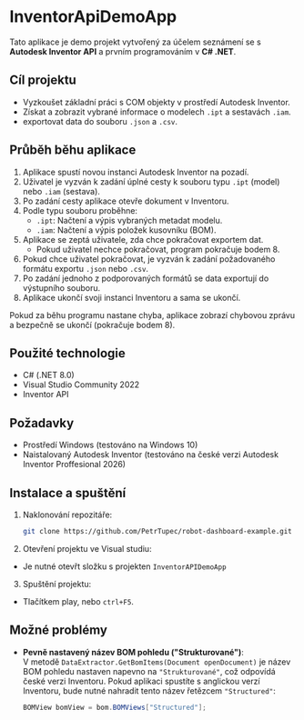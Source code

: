 ﻿# InventorApiDemoApp

Tato aplikace je demo projekt vytvořený za účelem seznámení se s **Autodesk Inventor API** a prvním programováním v **C# .NET**.

## Cíl projektu

- Vyzkoušet základní práci s COM objekty v prostředí Autodesk Inventor.
- Získat a zobrazit vybrané informace o modelech `.ipt` a sestavách `.iam`.
- exportovat data do souboru `.json` a `.csv`.

## Průběh běhu aplikace

1. Aplikace spustí novou instanci Autodesk Inventor na pozadí.
2. Uživatel je vyzván k zadání úplné cesty k souboru typu `.ipt` (model) nebo `.iam` (sestava).
3. Po zadání cesty aplikace otevře dokument v Inventoru.
4. Podle typu souboru proběhne:
   - `.ipt`: Načtení a výpis vybraných metadat modelu.
   - `.iam`: Načtení a výpis položek kusovníku (BOM).
5. Aplikace se zeptá uživatele, zda chce pokračovat exportem dat.
   - Pokud uživatel nechce pokračovat, program pokračuje bodem 8.
6. Pokud chce uživatel pokračovat, je vyzván k zadání požadovaného formátu exportu `.json` nebo `.csv`.
7. Po zadání jednoho z podporovaných formátů se data exportují do výstupního souboru.
8. Aplikace ukončí svoji instanci Inventoru a sama se ukončí.

Pokud za běhu programu nastane chyba, aplikace zobrazí chybovou zprávu a bezpečně se ukončí (pokračuje bodem 8).

## Použité technologie

- C# (.NET 8.0)
- Visual Studio Community 2022
- Inventor API

## Požadavky

- Prostředí Windows (testováno na Windows 10)
- Naistalovaný Autodesk Inventor (testováno na české verzi Autodesk Inventor Proffesional 2026)

## Instalace a spuštění

1. Naklonování repozitáře:
   ```bash
   git clone https://github.com/PetrTupec/robot-dashboard-example.git
   ```

2. Otevření projektu ve Visual studiu:
- Je nutné otevřt složku s projekten `InventorAPIDemoApp`

3. Spuštění projektu:
- Tlačítkem play, nebo `ctrl+F5`.

## Možné problémy

- **Pevně nastavený název BOM pohledu ("Strukturované")**:  
  V metodě `DataExtractor.GetBomItems(Document openDocument)` je název BOM pohledu nastaven napevno na `"Strukturované"`, což odpovídá české verzi Inventoru. Pokud aplikaci spustíte s anglickou verzí Inventoru, bude nutné nahradit tento název řetězcem `"Structured"`:
  
  ```csharp
  BOMView bomView = bom.BOMViews["Structured"];
  ```
